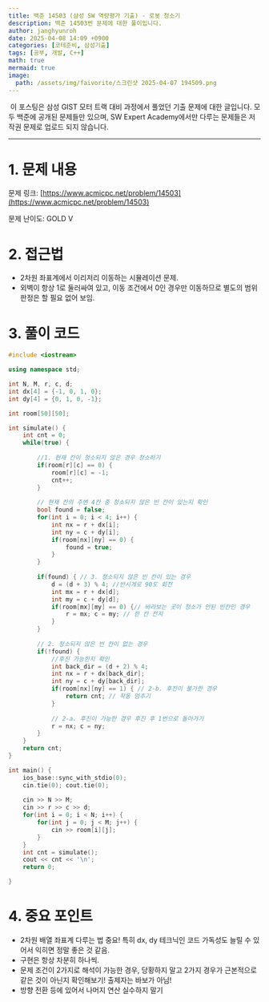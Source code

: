 ```yaml
---
title: 백준 14503 (삼성 SW 역량평가 기출) - 로봇 청소기
description: 백준 14503번 문제에 대한 풀이입니다. 
author: janghyunroh
date: 2025-04-08 14:09 +0900
categories: [코테준비, 삼성기출]
tags: [공부, 개발, C++]
math: true
mermaid: true
image: 
  path: /assets/img/faivorite/스크린샷 2025-04-07 194509.png
---
```


 &nbsp;이 포스팅은 삼성 GIST 모터 트랙 대비 과정에서 풀었던 기출 문제에 대한 글입니다.
 모두 백준에 공개된 문제들만 있으며, SW Expert Academy에서만 다루는 문제들은 저작권 문제로 업로드 되지 않습니다.  

---

# 1. 문제 내용

문제 링크: [https://www.acmicpc.net/problem/14503](https://www.acmicpc.net/problem/14503)

문제 난이도: GOLD V

# 2. 접근법

- 2차원 좌표계에서 이리저리 이동하는 시뮬레이션 문제. 
- 외벽이 항상 1로 둘러싸여 있고, 이동 조건에서 0인 경우만 이동하므로 별도의 범위 판정은 할 필요 없어 보임. 


# 3. 풀이 코드

```c++
#include <iostream>

using namespace std;

int N, M, r, c, d;
int dx[4] = {-1, 0, 1, 0};
int dy[4] = {0, 1, 0, -1};

int room[50][50];

int simulate() {
    int cnt = 0;
    while(true) {
        
        //1. 현재 칸이 청소되지 않은 경우 청소하기
        if(room[r][c] == 0) {
            room[r][c] = -1;
            cnt++;
        }
        
        // 현재 칸의 주변 4칸 중 청소되지 않은 빈 칸이 있는지 확인
        bool found = false;
        for(int i = 0; i < 4; i++) {
            int nx = r + dx[i];
            int ny = c + dy[i];
            if(room[nx][ny] == 0) { 
                found = true;
            }
        }
        
        if(found) { // 3. 청소되지 않은 빈 칸이 있는 경우
            d = (d + 3) % 4; //반시계로 90도 회전
            int mx = r + dx[d];
            int my = c + dy[d];
            if(room[mx][my] == 0) {// 바라보는 곳이 청소가 안된 빈칸인 경우
                r = mx; c = my; // 한 칸 전지 
            }
        }
        
        // 2. 청소되지 않은 빈 칸이 없는 경우
        if(!found) {
            //후진 가능한지 확인
            int back_dir = (d + 2) % 4;
            int nx = r + dx[back_dir];
            int ny = c + dy[back_dir];
            if(room[nx][ny] == 1) { // 2-b. 후진이 불가한 경우
                return cnt; // 작동 멈추기
            }
            
            // 2-a. 후진이 가능한 경우 후진 후 1번으로 돌아가기
            r = nx; c = ny;
        } 
    }
    return cnt;
}

int main() {
    ios_base::sync_with_stdio(0);
    cin.tie(0); cout.tie(0);
    
    cin >> N >> M;
    cin >> r >> c >> d;
    for(int i = 0; i < N; i++) {
        for(int j = 0; j < M; j++) {
            cin >> room[i][j];
        }
    }
    int cnt = simulate();
    cout << cnt << '\n';
    return 0;

}

```

# 4. 중요 포인트

- 2차원 배열 좌표계 다루는 법 중요! 특히 dx, dy 테크닉인 코드 가독성도 늘릴 수 있어서 익히면 정말 좋은 것 같음.
- 구현은 항상 차분히 하나씩. 
- 문제 조건이 2가지로 해석이 가능한 경우, 당황하지 말고 2가지 경우가 근본적으로 같은 것이 아닌지 확인해보기! 출제자는 바보가 아님! 
- 방향 전환 등에 있어서 나머지 연산 실수하지 말기
